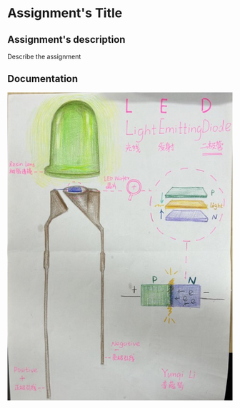 # Assignment's Title

## Assignment's description
Describe the assignment

## Documentation
<p align="center">
	<img src="./IMG_0685.jpeg") alt="size limit image cant be show" width="700">
</p>
